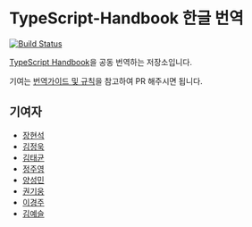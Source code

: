 # TypeScript-Handbook 한글 번역

[![Build Status](https://travis-ci.org/Microsoft/TypeScript-Handbook.svg)](https://travis-ci.org/Microsoft/TypeScript-Handbook)

[TypeScript Handbook](https://www.typescriptlang.org/docs/handbook/basic-types.html)을 공동 번역하는 저장소입니다.

기여는 [번역가이드 및 규칙](https://github.com/typescript-study/docuement-wiki/wiki/translation-rules)을 참고하여 PR 해주시면 됩니다.

## 기여자

* [장현석](https://github.com/devjang)
* [김정욱](https://github.com/publisherKim)
* [김태균](https://github.com/tuhbm)
* [정주영](https://github.com/jungjuyoung)
* [양성민](https://github.com/ysm0622)
* [권기웅](https://github.com/obeythecorgi)
* [이경주](https://github.com/rudwnok123)
* [김예슬](https://github.com/kimyeaseul)
